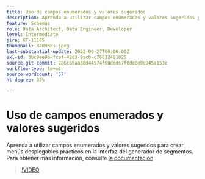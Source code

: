 ```yaml
---
title: Uso de campos enumerados y valores sugeridos
description: Aprenda a utilizar campos enumerados y valores sugeridos para crear menús desplegables prácticos en la interfaz del generador de segmentos.
feature: Schemas
role: Data Architect, Data Engineer, Developer
level: Intermediate
jira: KT-11165
thumbnail: 3409501.jpeg
last-substantial-update: 2022-09-27T00:00:00Z
exl-id: 3bc9ee9a-fcaf-42d3-9acb-c76632491825
source-git-commit: 286c85aa88d44574f00ded67f0de8e0c945a153e
workflow-type: tm+mt
source-wordcount: '57'
ht-degree: 33%

---
```


# Uso de campos enumerados y valores sugeridos

Aprenda a utilizar campos enumerados y valores sugeridos para crear menús desplegables prácticos en la interfaz del generador de segmentos. Para obtener más información, consulte [la documentación](https://experienceleague.adobe.com/docs/experience-platform/xdm/ui/fields/enum.html?lang=es).

>[!VIDEO](https://video.tv.adobe.com/v/3409501/?learn=on&enablevpops)
